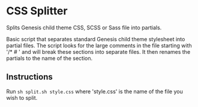 # CSS Splitter

Splits Genesis child theme CSS, SCSS or Sass file into partials.

Basic script that separates standard Genesis child theme stylesheet into partial files. The script looks for the large comments in the file starting with '/* # ' and will break these sections into separate files. It then renames the partials to the name of the section. 

## Instructions

Run `sh split.sh style.css` where 'style.css' is the name of the file you wish to split.

